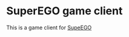 # SuperEGO game client

This is a game client for [SupeEGO]([https://pages.github.com/](https://github.com/mzsawicki/superego))
